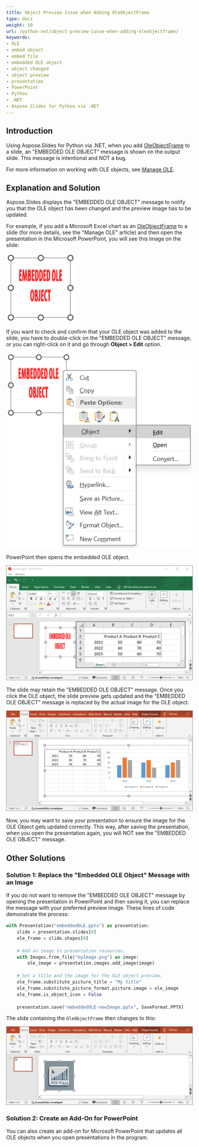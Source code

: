 ```yaml
---
title: Object Preview Issue when Adding OleObjectFrame
type: docs
weight: 10
url: /python-net/object-preview-issue-when-adding-oleobjectframe/
keywords:
- OLE
- embed object
- embed file
- embedded OLE object
- object changed
- object preview
- presentation
- PowerPoint
- Python
- .NET
- Aspose.Slides for Python via .NET
---
```


## **Introduction**

Using Aspose.Slides for Python via .NET, when you add [OleObjectFrame](https://reference.aspose.com/slides/python-net/aspose.slides/oleobjectframe/) to a slide, an "EMBEDDED OLE OBJECT" message is shown on the output slide. This message is intentional and NOT a bug.

For more information on working with OLE objects, see [Manage OLE](/slides/python-net/manage-ole/). 

## **Explanation and Solution**

Aspose.Slides displays the "EMBEDDED OLE OBJECT" message to notify you that the OLE object has been changed and the preview image has to be updated. 

For example, if you add a Microsoft Excel сhart as an [OleObjectFrame](https://reference.aspose.com/slides/python-net/aspose.slides/oleobjectframe/) to a slide (for more details, see the "Manage OLE" article) and then open the presentation in the Microsoft PowerPoint, you will see this image on the slide:

![OLE object message](OLE_object_message.png)

If you want to check and confirm that your OLE object was added to the slide, you have to double-click on the "EMBEDDED OLE OBJECT" message, or you can right-click on it and go through **Object > Edit** option.

![OLE object > Edit](OLE_object_edit.png)

PowerPoint then opens the embedded OLE object.

![OLE object data](OLE_object_data.png)

The slide may retain the "EMBEDDED OLE OBJECT" message. Once you click the OLE object, the slide preview gets updated and the "EMBEDDED OLE OBJECT" message is replaced by the actual image for the OLE object. 

![OLE object preview](OLE_object_preview.png)

Now, you may want to save your presentation to ensure the image for the OLE Object gets updated correctly. This way, after saving the presentation, when you open the presentation again, you will NOT see the "EMBEDDED OLE OBJECT" message. 

## **Other Solutions**

### **Solution 1: Replace the "Embedded OLE Object" Message with an Image**

If you do not want to remove the "EMBEDDED OLE OBJECT" message by opening the presentation in PowerPoint and then saving it, you can replace the message with your preferred preview image. These lines of code demonstrate the process:

```py
with Presentation("embeddedOLE.pptx") as presentation:
    slide = presentation.slides[0]
    ole_frame = slide.shapes[0]

    # Add an image to presentation resources.
    with Images.from_file("myImage.png") as image:
        ole_image = presentation.images.add_image(image)

    # Set a title and the image for the OLE object preview.
    ole_frame.substitute_picture_title = "My title"
    ole_frame.substitute_picture_format.picture.image = ole_image
    ole_frame.is_object_icon = False

    presentation.save("embeddedOLE-newImage.pptx", SaveFormat.PPTX)
```

The slide containing the `OleObjectFrame` then changes to this:

![New OLE object image](OLE_object_new_image.png)

### **Solution 2: Create an Add-On for PowerPoint**

You can also create an add-on for Microsoft PowerPoint that updates all OLE objects when you open presentations in the program. 
